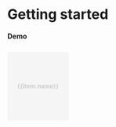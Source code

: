 # Getting started


<script setup>
import { ref, shallowRef, triggerRef, watch, watchEffect, reactive, customRef, onMounted, toRef, computed, defineComponent } from 'vue'
import data from './MOCK_DATA.json'
import './styles.css'

import useDragDrop from './src/main'
import addClassesMiddleware  from './src/add-classes'
import indicatorMiddleware  from './src/indicator'
import autoScrollMiddleware  from './src/auto-scroll'
import dragImageMiddleware  from './src/drag-image'
import { moveTreeNodesById }  from './src/utils'

const root = ref({id: "root", children: data})
const container = ref(null)

onMounted(() => {
  useDragDrop(container.value, {
  vertical: false,
  dropPositionFn: ({ dragElement, dropElement }) =>  'around',
    }).pipe(addClassesMiddleware(), indicatorMiddleware({offset: 6}), autoScrollMiddleware(), dragImageMiddleware({minElements: 1}))
    .subscribe(({type, dragElements, dropElement, selectedElements, position}) => {
      if(!!dropElement && type === 'DragEnd'){
        const index = parseInt(dropElement.getAttribute('data-index'))
        const dropElementId = dropElement.getAttribute('data-id')
        const selectedIds = dragElements.map((e) => e.getAttribute('data-id'))
        if (position === 'after'){
          moveTreeNodesById(root.value, 'root', selectedIds, index)
        } else if (position === 'before'){
          moveTreeNodesById(root.value, 'root', selectedIds, index)
        }
      }
    })
})
</script>


**Demo**


<div ref='container' style='display: flex; overflow: auto; gap: 12px;  padding: 10px 0; position: relative;'>
  <transition-group name="list">
    <div v-for="(item, index) in root.children" draggable="false"   :key='item.id' :data-index='index' :data-id='item.id' >
      <div style='min-width: 0;  display: flex;  height: 100px; white-space: nowrap; padding: 20px; font-size: 12px; line-height: 1; border-radius: 4px;  background: #f5f5f5; color: #ccc; font-weight: bold; display: flex;  text-align: center; align-items: center; justify-content: center; '>{{item.name}}</div>
    </div>
  </transition-group>
</div>



